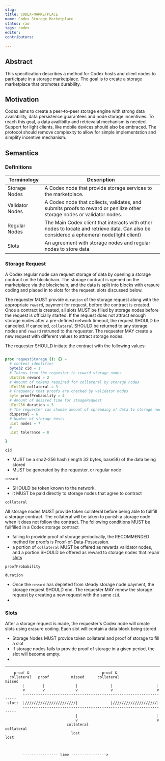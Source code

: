```yaml
---
slug: 
title: CODEX-MARKETPLACE
name: Codex Storage Marketplace
status: raw
tags: codex
editor: 
contributors:
  
---
```


## Abstract

This specification describes a method for Codex hosts and client nodes to participate in a storage marketplace. The goal is to create a storage marketplace that promotes durability.

## Motivation
Codex aims to create a peer-to-peer storage engine with strong data availability, data persistence guarantees and node storage incentivies.
To reach this goal, a data availibilty and retrievaial mechanism is needed.
Support for light clients, like mobile devices should also be embraced.
The protocol should remove complexity to allow for simple implementation and 
simplify incentive mechanism.

## Semantics 

### Definitions

| Terminology  | Description |
| --------------- | --------- |
| Storage Nodes | A Codex node that provide storage services to the marketplace.|
| Validator Nodes | A Codex node that collects, validates, and submits proofs to reward or penilize other storage nodes or validator nodes. |
| Regular Nodes | The Main Codex client that interacts with other nodes to locate and retrieve data. Can also be considered a ephemeral node(light client) |
| Slots | An agreement with storage nodes and regular nodes to store data |


### Storage Request

A Codex regular node can request storage of data by opening a storage contract on the blockchain. 
The storage contract is opened on the marketplace via the blockchain, and 
the data is split into blocks with erasure coding and placed in to slots for the request,
slots discussed below. 

The requester MUST provide `duration` of the storage request along with the appropriate `reward`,
payment for request, before the contract is created. 
Once a contract is created, 
all slots MUST be filled by storage nodes before the request is officially started.
If the request does not attract enough storage nodes after a pre-defined network timeout,
the request SHOULD be canceled.
If canceled, `collateral` SHOULD be returned to any storage nodes and 
`reward` retruned to the requester.
The requester MAY create a new request with different values to attract storage nodes.

The requester SHOULD initiate the contract with the following values:

```nim

proc requestStorage (): {} =
  # content identifier
  byte32 cid = 1
  # Tokens from the requester to reward storage nodes
  UInt256 reward = 2
  # Amount of tokens required for collateral by storage nodes
  UInt256 collateral = 3
  # Frequency that proofs are checked by validator nodes
  byte proofProbability = 4
  # Amount of desired time for stoageRequest
  UInt256 duration = 5
  # The requester can choose amount of spreading of data to storage nodes
  dispersal = 6
  # Number of storage hosts 
  uint nodes = 7
  # 
  uint tolerance = 8

}

```

`cid` 

- MUST be a sha2-256 hash (length 32 bytes, base58) of the data being stored
- MUST be generated by the requester, or regular node

`reward`

- SHOULD be token known to the network.
- it MUST be paid directly to storage nodes that agree to contract

`collateral`

All storage nodes MUST provide token collateral before being able to fullfill a storage contract.
The collateral will be taken to punish a storage node when it does not follow the contract.
The following conditions MUST be fullfilled in a Codex storage contract
- failing to provide proof of storage periodically, the RECOMMENDED method for proofs is [Proof-of-Data-Possession](https://hackmd.io/2uRBltuIT7yX0CyczJevYg?view).
- a portion of `collateral` MUST be offered as rewards vaildator nodes,
and a portion SHOULD be offered as reward to storage nodes that repair [slots](##slots)

`proofProbability`

`duration`

- Once the `reward` has depleted from steady storage node payment,
the storage request SHOULD end.
The requester MAY renew the storage request by creating a new request with the same `cid`.
- 



### Slots

After a storage request is made, 
the requester's Codex node will create slots using erasure coding.
Each slot will contain a data block being stored.
- Storage Nodes MUST provide token collateral and proof of storage to fill a slot
- If storage nodes fails to provide proof of storage in a given period,
the slot will become empty.
- 


-----------

        proof &                                 proof &
      collateral   proof          missed      collateral               missed
            |        |              |               |                    |
            v        v              v               v                    v
            -------------------------------------------------------------------
     slot:  |///////////////////////|               |////////////////////|
            -------------------------------------------------------------------
                                    |                                    |
                                    v                                    v
                                collateral                           collateral
                                  lost                                 lost



            ---------------- time ---------------->


